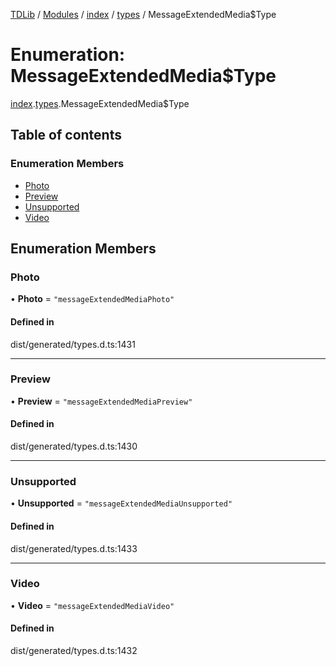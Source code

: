 [TDLib](../README.md) / [Modules](../modules.md) / [index](../modules/index.md) / [types](../modules/index.types.md) / MessageExtendedMedia$Type

# Enumeration: MessageExtendedMedia$Type

[index](../modules/index.md).[types](../modules/index.types.md).MessageExtendedMedia$Type

## Table of contents

### Enumeration Members

- [Photo](index.types.MessageExtendedMedia_Type.md#photo)
- [Preview](index.types.MessageExtendedMedia_Type.md#preview)
- [Unsupported](index.types.MessageExtendedMedia_Type.md#unsupported)
- [Video](index.types.MessageExtendedMedia_Type.md#video)

## Enumeration Members

### Photo

• **Photo** = ``"messageExtendedMediaPhoto"``

#### Defined in

dist/generated/types.d.ts:1431

___

### Preview

• **Preview** = ``"messageExtendedMediaPreview"``

#### Defined in

dist/generated/types.d.ts:1430

___

### Unsupported

• **Unsupported** = ``"messageExtendedMediaUnsupported"``

#### Defined in

dist/generated/types.d.ts:1433

___

### Video

• **Video** = ``"messageExtendedMediaVideo"``

#### Defined in

dist/generated/types.d.ts:1432

